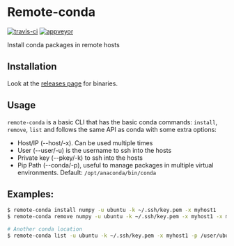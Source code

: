 # Remote-conda

[![travis-ci](https://api.travis-ci.org/danielfrg/remote-conda.svg)](https://travis-ci.org/danielfrg/remote-conda)
[![appveyor](https://ci.appveyor.com/api/projects/status/github/danielfrg/remote-conda?branch=master&svg=true)](https://ci.appveyor.com/project/danielfrg/remote-conda)

Install conda packages in remote hosts

## Installation

Look at the [releases page](https://github.com/danielfrg/remote-conda/releases) for binaries.

## Usage

`remote-conda` is a basic CLI that has the basic conda commands: `install`, `remove`, `list` and follows the same API as conda with some extra options:

- Host/IP (--host/-x). Can be used multiple times
- User (--user/-u) is the username to ssh into the hosts
- Private key (--pkey/-k) to ssh into the hosts
- Pip Path (--conda/-p), useful to manage packages in multiple virtual environments. Default: `/opt/anaconda/bin/conda`

## Examples:

```bash
$ remote-conda install numpy -u ubuntu -k ~/.ssh/key.pem -x myhost1
$ remote-conda remove numpy -u ubuntu -k ~/.ssh/key.pem -x myhost1 -x myhost2

# Another conda location
$ remote-conda list -u ubuntu -k ~/.ssh/key.pem -x myhost1 -p /user/ubuntu/anaconda/bin/conda
```
